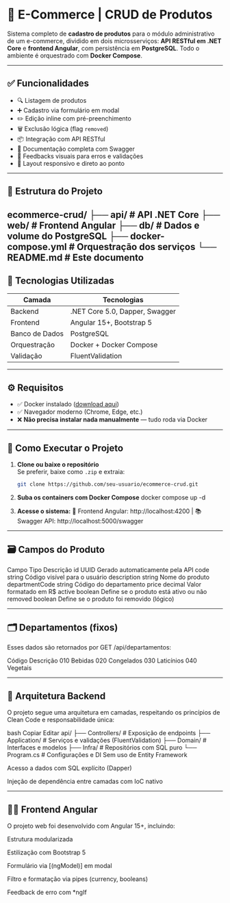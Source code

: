 # 🛒 E-Commerce | CRUD de Produtos

Sistema completo de **cadastro de produtos** para o módulo administrativo de um e-commerce, dividido em dois microsserviços: **API RESTful em .NET Core** e **frontend Angular**, com persistência em **PostgreSQL**. Todo o ambiente é orquestrado com **Docker Compose**.

---

## ✅ Funcionalidades

- 🔍 Listagem de produtos
- ➕ Cadastro via formulário em modal
- ✏️ Edição inline com pré-preenchimento
- 🗑️ Exclusão lógica (flag `removed`)
- 📦 Integração com API RESTful
- 🧾 Documentação completa com Swagger
- 💬 Feedbacks visuais para erros e validações
- 🧠 Layout responsivo e direto ao ponto

---

## 📐 Estrutura do Projeto

ecommerce-crud/
├── api/ # API .NET Core
├── web/ # Frontend Angular
├── db/ # Dados e volume do PostgreSQL
├── docker-compose.yml # Orquestração dos serviços
└── README.md # Este documento
---

## 🧰 Tecnologias Utilizadas

| Camada        | Tecnologias                |
|---------------|----------------------------|
| Backend       | .NET Core 5.0, Dapper, Swagger |
| Frontend      | Angular 15+, Bootstrap 5   |
| Banco de Dados| PostgreSQL                 |
| Orquestração  | Docker + Docker Compose    |
| Validação     | FluentValidation           |

---

## ⚙️ Requisitos

- ✅ Docker instalado ([download aqui](https://www.docker.com/products/docker-desktop))
- ✅ Navegador moderno (Chrome, Edge, etc.)
- ❌ **Não precisa instalar nada manualmente** — tudo roda via Docker

---

## 🚀 Como Executar o Projeto

1. **Clone ou baixe o repositório**  
   Se preferir, baixe como `.zip` e extraia:
   ```bash
   git clone https://github.com/seu-usuario/ecommerce-crud.git

2. **Suba os containers com Docker Compose**
   docker compose up -d

3. **Acesse o sistema:**
 🧭 Frontend Angular: http://localhost:4200 | 📚 Swagger API: http://localhost:5000/swagger

---

## 🗃️ Campos do Produto

Campo	            Tipo  	      Descrição
id	              UUID    	    Gerado automaticamente pela API
code	            string      	Código visível para o usuário
description	      string	      Nome do produto
departmentCode	  string	      Código do departamento
price	            decimal	      Valor formatado em R$
active	          boolean	      Define se o produto está ativo ou não
removed	          boolean	      Define se o produto foi removido (lógico)

---

## 🗂️ Departamentos (fixos)
Esses dados são retornados por GET /api/departamentos:

Código	  Descrição
010	      Bebidas
020	      Congelados
030	      Laticínios
040	      Vegetais

---

## 🧱 Arquitetura Backend
O projeto segue uma arquitetura em camadas, respeitando os princípios de Clean Code e responsabilidade única:

bash
Copiar
Editar
api/
├── Controllers/      # Exposição de endpoints
├── Application/      # Serviços e validações (FluentValidation)
├── Domain/           # Interfaces e modelos
├── Infra/            # Repositórios com SQL puro
└── Program.cs        # Configurações e DI
Sem uso de Entity Framework

Acesso a dados com SQL explícito (Dapper)

Injeção de dependência entre camadas com IoC nativo

---

## 🧑‍💻 Frontend Angular
O projeto web foi desenvolvido com Angular 15+, incluindo:

Estrutura modularizada

Estilização com Bootstrap 5

Formulário via [(ngModel)] em modal

Filtro e formatação via pipes (currency, booleans)

Feedback de erro com *ngIf
